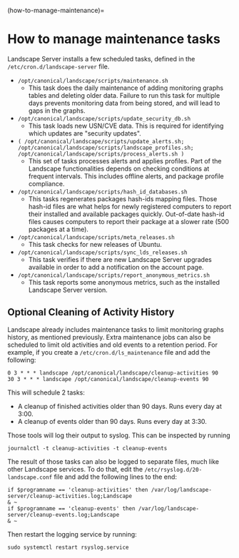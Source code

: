 (how-to-manage-maintenance)=
# How to manage maintenance tasks

Landscape Server installs a few scheduled tasks, defined in the `/etc/cron.d/landscape-server` file.

* `/opt/canonical/landscape/scripts/maintenance.sh`
    - This task does the daily maintenance of adding monitoring graphs tables and deleting older data. Failure to run this task for multiple days prevents monitoring data from being stored, and will lead to gaps in the graphs.
* `/opt/canonical/landscape/scripts/update_security_db.sh`
    - This task loads new USN/CVE data. This is required for identifying which updates are "security updates".
* `( /opt/canonical/landscape/scripts/update_alerts.sh; /opt/canonical/landscape/scripts/landscape_profiles.sh; /opt/canonical/landscape/scripts/process_alerts.sh )`
    - This set of tasks processes alerts and applies profiles. Part of the Landscape functionalities depends on checking conditions at frequent intervals. This includes offline alerts, and package profile compliance.
* `/opt/canonical/landscape/scripts/hash_id_databases.sh`
    - This tasks regenerates packages hash-ids mapping files. Those hash-id files are what helps for newly registered computers to report their installed and available packages quickly. Out-of-date hash-id files causes computers to report their package at a slower rate (500 packages at a time).
* `/opt/canonical/landscape/scripts/meta_releases.sh`
    - This task checks for new releases of Ubuntu.
* `/opt/canonical/landscape/scripts/sync_lds_releases.sh`
    - This task verifies if there are new Landscape Server upgrades available in order to add a notification on the account page.
* `/opt/canonical/landscape/scripts/report_anonymous_metrics.sh`
    - This task reports some anonymous metrics, such as the installed Landscape Server version.


## Optional Cleaning of Activity History

Landscape already includes maintenance tasks to limit monitoring graphs history, as mentioned previously. Extra maintenance jobs can also be scheduled to limit old activities and old events to a retention period. For example, if you create a `/etc/cron.d/ls_maintenance` file and add the following:

```text
0 3 * * * landscape /opt/canonical/landscape/cleanup-activities 90
30 3 * * * landscape /opt/canonical/landscape/cleanup-events 90
```

This will schedule 2 tasks:

- A cleanup of finished activities older than 90 days. Runs every day at 3:00.
- A cleanup of events older than 90 days. Runs every day at 3:30.

Those tools will log their output to syslog. This can be inspected by running

```text
journalctl -t cleanup-activities -t cleanup-events
```

The result of those tasks can also be logged to separate files, much like other Landscape services. To do that, edit the `/etc/rsyslog.d/20-landscape.conf` file and add the following lines to the end:

```text
if $programname == 'cleanup-activities' then /var/log/landscape-server/cleanup-activities.log;Landscape
& ~
if $programname == 'cleanup-events' then /var/log/landscape-server/cleanup-events.log;Landscape
& ~
```

Then restart the logging service by running:

```text
sudo systemctl restart rsyslog.service
```

